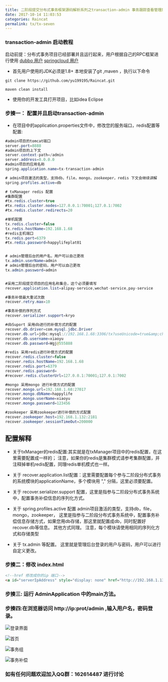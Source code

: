 ```yaml
---
title: 二阶段提交分布式事务框架源码解析系列之transaction-admin 事务跟踪查看管理后台
date: 2017-10-14 11:03:53
categories: Raincat
permalink: tx/tx-seven
---
```


### transaction-admin 启动教程
启动前提：分布式事务项目已经部署并且运行起来，用户根据自己的RPC框架进行使用
[dubbo 用户](https://github.com/yu199195/Raincat/wiki/dubbo%E7%94%A8%E6%88%B7%E6%8C%87%E5%8D%97)
[springcloud 用户](https://github.com/yu199195/Raincat/wiki/springcloud%E7%94%A8%E6%88%B7%E6%8C%87%E5%8D%97)


* 首先用户使用的JDK必须是1.8+  本地安装了git ,maven ，执行以下命令

```
git clone https://github.com/yu199195/Raincat.git

maven clean install
```

* 使用你的开发工具打开项目，比如idea Eclipse

### 步揍一：  配置并且启动transaction-admin
* 在项目中的application.properties文件中，修改您的服务端口，redis配置等配置:

```java
#admin项目的tomcat端口
server.port=8888
#admin项目的上下文
server.context-path=/admin
server.address=0.0.0.0
#admin项目的应用名称
spring.application.name=tx-transaction-admin

# admin项目激活的类型，支持db，file，mongo，zookeeper，redis 下文会继续讲解
spring.profiles.active=db

# txManager redis 配置
#集群配置
#tx.redis.cluster=true
#tx.redis.cluster.nodes=127.0.0.1:70001;127.0.1:7002
#tx.redis.cluster.redirects=20

#单机配置
tx.redis.cluster=false
tx.redis.hostName=192.168.1.68
#redis主机端口
tx.redis.port=6379
#tx.redis.password=happylifeplat01


# admin管理后台的用户名，用户可以自己更改
tx.admin.userName=admin
# admin管理后台的密码，用户可以自己更改
tx.admin.password=admin


#采用二阶段提交项目的应用名称集合，这个必须要填写
recover.application.list=alipay-service,wechat-service,pay-service

#事务补偿最大重试次数
recover.retry.max=10

#事务补偿的序列方式
recover.serializer.support=kryo

#dbSuport 采用db进行的补偿方式的配置
recover.db.driver=com.mysql.jdbc.Driver
recover.db.url=jdbc:mysql://192.168.1.68:3306/tx?useUnicode=true&amp;characterEncoding=utf8
recover.db.username=xiaoyu
recover.db.password=Wgj@555888

#redis 采用redis进行补偿方式的配置
recover.redis.cluster=false
recover.redis.hostName=192.168.1.68
recover.redis.port=6379
recover.redis.password=
#recover.redis.clusterUrl=127.0.0.1:70001;127.0.1:7002

#mongo 采用mongo 进行补偿方式的配置
recover.mongo.url=192.168.1.68:27017
recover.mongo.dbName=happylife
recover.mongo.userName=xiaoyu
recover.mongo.password=123456

#zookeeper 采用zookeeper进行补偿的方式配置
recover.zookeeper.host=192.168.1.132:2181
recover.zookeeper.sessionTimeOut=200000


```

## 配置解释

* 关于txManager的redis配置:其实就是在txManager项目中的redis配置，在这里需要配置成一样的；
注意，如果你的redis是集群模式请参考集群配置，并注释掉单机redis配置，同理redis单机模式也一样。


* 关于 recover.application.list配置：这里需要配置每个参与二阶段分布式事务的系统模块的applicationName，多个模块用 "," 分隔，这里必须要配置。

* 关于 recover.serializer.support 配置，这里是指参与二阶段分布式事务系统中，配置事务补偿信息的序列化方式。

* 关于 spring.profiles.active 配置 admin项目激活的类型，支持db，file，mongo，zookeeper，
  这里是指参与二阶段分布式事务系统中，配置事务补偿信息存储方式，如果您用db存储，那这里就配置成db，同时配置好 recover.db等信息。 其他方式同理。 注意，每个模块请使用相同的序列化方式和存储类型

* 关于 tx.admin 等配置。 这里就是管理后台登录的用户与密码，用户可以进行自定义更改。


### 步揍二：修改 index.html

```html
<!--href 修改成你的ip 端口-->
<a id="serverIpAddress" style="display: none" href="http://192.168.1.132:8888/admin">
```


### 步揍三: 运行 AdminApplication 中的main方法。


### 步揍四:在浏览器访问  http://ip:prot/admin  ,输入用户名，密码登录。


![登录界面](https://yu199195.github.io/images/Raincat/txlogin.png)


![首页](https://yu199195.github.io/images/Raincat/txIndex.png)

![事务组](https://yu199195.github.io/images/Raincat/txGroupInfo.png)

![事务补偿](https://yu199195.github.io/images/Raincat/txRecoverInfo.png)





### 如有任何问题欢迎加入QQ群：162614487 进行讨论
